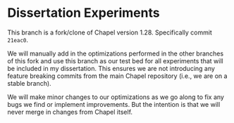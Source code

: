 # Dissertation Experiments

This branch is a fork/clone of Chapel version 1.28. Specifically commit `21eac0`.

We will manually add in the optimizations performed in the other branches of this fork
and use this branch as our test bed for all experiments that will be included in my
dissertation. This ensures we are not introducing any feature breaking commits from 
the main Chapel repository (i.e., we are on a stable branch).

We will make minor changes to our optimizations as we go along to fix any bugs we find
or implement improvements. But the intention is that we will never merge in changes from
Chapel itself.
